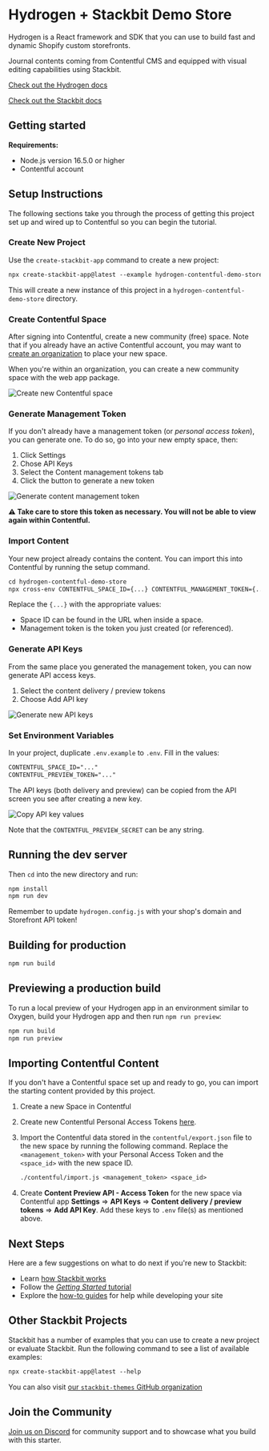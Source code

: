 # Hydrogen + Stackbit Demo Store

Hydrogen is a React framework and SDK that you can use to build fast and dynamic Shopify custom storefronts.

Journal contents coming from Contentful CMS and equipped with visual editing capabilities using Stackbit.

[Check out the Hydrogen docs](https://shopify.dev/custom-storefronts/hydrogen)

[Check out the Stackbit docs](https://docs.stackbit.com)

## Getting started

**Requirements:**

- Node.js version 16.5.0 or higher
- Contentful account

## Setup Instructions

The following sections take you through the process of getting this project set up and wired up to Contentful so you can begin the tutorial.

### Create New Project

Use the `create-stackbit-app` command to create a new project:

```txt
npx create-stackbit-app@latest --example hydrogen-contentful-demo-store
```

This will create a new instance of this project in a `hydrogen-contentful-demo-store` directory.

### Create Contentful Space

After signing into Contentful, create a new community (free) space. Note that if you already have an active Contentful account, you may want to [create an organization](https://app.contentful.com/account/organizations/new) to place your new space.

When you're within an organization, you can create a new community space with the web app package.

![Create new Contentful space](../tutorial-contentful/docs/new-community-space.png)

### Generate Management Token

If you don't already have a management token (or _personal access token_), you can generate one. To do so, go into your new empty space, then:

1. Click Settings
1. Chose API Keys
1. Select the Content management tokens tab
1. Click the button to generate a new token

![Generate content management token](../tutorial-contentful/docs/generate-mgmt-token.png)

**⚠️ Take care to store this token as necessary. You will not be able to view again within Contentful.**

### Import Content

Your new project already contains the content. You can import this into Contentful by running the setup command.

```txt
cd hydrogen-contentful-demo-store
npx cross-env CONTENTFUL_SPACE_ID={...} CONTENTFUL_MANAGEMENT_TOKEN={...} npm run setup
```

Replace the `{...}` with the appropriate values:

- Space ID can be found in the URL when inside a space.
- Management token is the token you just created (or referenced).

### Generate API Keys

From the same place you generated the management token, you can now generate API access keys.

1. Select the content delivery / preview tokens
1. Choose Add API key

![Generate new API keys](../tutorial-contentful/docs/generate-api-keys.png)

### Set Environment Variables

In your project, duplicate `.env.example` to `.env`. Fill in the values:

```txt
CONTENTFUL_SPACE_ID="..."
CONTENTFUL_PREVIEW_TOKEN="..."
```

The API keys (both delivery and preview) can be copied from the API screen you see after creating a new key.

![Copy API key values](../tutorial-contentful/docs/copy-api-keys.png)

Note that the `CONTENTFUL_PREVIEW_SECRET` can be any string.

## Running the dev server

Then `cd` into the new directory and run:

```bash
npm install
npm run dev
```

Remember to update `hydrogen.config.js` with your shop's domain and Storefront API token!

## Building for production

```bash
npm run build
```

## Previewing a production build

To run a local preview of your Hydrogen app in an environment similar to Oxygen, build your Hydrogen app and then run `npm run preview`:

```bash
npm run build
npm run preview
```

## Importing Contentful Content

If you don't have a Contentful space set up and ready to go, you can import the starting content provided by this project.

1. Create a new Space in Contentful
1. Create new Contentful Personal Access Tokens [here](https://app.contentful.com/account/profile/cma_tokens/).
1. Import the Contentful data stored in the `contentful/export.json` file to the new space by running the following command. Replace the `<management_token>` with your Personal Access Token and the `<space_id>` with the new space ID.

   ```txt
   ./contentful/import.js <management_token> <space_id>
   ```

1. Create **Content Preview API - Access Token** for the new space via Contentful app **Settings** => **API Keys** => **Content delivery / preview tokens** => **Add API Key**. Add these keys to `.env` file(s) as mentioned above.

## Next Steps

Here are a few suggestions on what to do next if you're new to Stackbit:

- Learn [how Stackbit works](https://docs.stackbit.com/conceptual-guides/how-stackbit-works/)
- Follow the [_Getting Started_ tutorial](https://docs.stackbit.com/getting-started/)
- Explore the [how-to guides](https://docs.stackbit.com/how-to-guides/) for help while developing your site

## Other Stackbit Projects

Stackbit has a number of examples that you can use to create a new project or evaluate Stackbit. Run the following command to see a list of available examples:

```txt
npx create-stackbit-app@latest --help
```

You can also visit [our `stackbit-themes` GitHub organization](https://github.com/stackbit-themes)

## Join the Community

[Join us on Discord](https://discord.gg/HUNhjVkznH) for community support and to showcase what you build with this starter.
